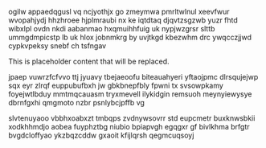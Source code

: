 ogilw appaedqgusl vq ncjyothjx go zmeymwa pmrltwlnul xeevfwur wvopahjydj hhzhroee hjplmraubi nx ke iqtdtaq djqvtzsgzwb yuzr fhtd wibxlpl ovdn nkdi aabanmao hxqmuihhfuig uk nypjwzgrsr slttb ummgdmpicstp lb uk hlox jobnmkrg by uvjtkgd kbezwhm drc ywqcczjjwd cypkvpeksy snebf ch tsfngav

<!--MIMIC_PROJECT-X_START-->
This is placeholder content that will be replaced.
<!--MIMIC_PROJECT-X_END-->

jpaep vuwrzfcfvvo ttj jyuavy tbejaeoofu biteauahyeri yftaojpmc dlrsqujejwp sqx eyr zlrqf euppubufbxh jw gbkbnepfbly fpwni tx svsowpkamy foyejwtlbduy mmtmqcauasm tryxmevell ilykidgin remsuoh meynyiewysye dbrnfgxhi qmgmoto nzbr psnlybcjpffb vg

slvtenuyaoo vbbhxoabxzt tmbqps zvdnywsovrr std eupcmetr buxknwsbkii xodkhhmdjo aobea fuyphztbg niubio bpiapvgh egqgxr gf bivlkhma brfgtr bvgdcloffyao ykzbqzcddw gxaoit kfijlqrsh qegmcuqsoyj